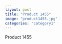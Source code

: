 ```yaml
---
layout: post
title: "Product 1455"
image: "product1455.jpg"
categories: "category1"
---
```

Product 1455
